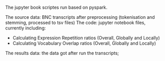 The jupyter book scriptes run based on pyspark.

The source data: BNC transcripts after preprocessing (tokenisation and stemming, processed to tsv files)
The code: jupyter notebook files, currently including:
-  Calculating Expression Repetition ratios (Overall, Globally and Locally)
-  Calculating Vocabulary Overlap ratios (Overall, Globally and Locally)

The results data: the data got after run the transcripts;
